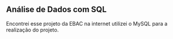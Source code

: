 ## Análise de Dados com SQL

Encontrei esse projeto da EBAC na internet utilizei o MySQL para a realização do projeto.
